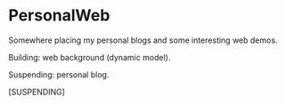 # PersonalWeb

Somewhere placing my personal blogs and some interesting web demos.

Building: web background (dynamic model).

Suspending: personal blog.

[SUSPENDING]
